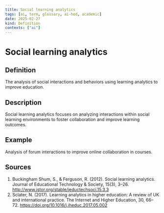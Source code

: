 ```yaml
---
title: Social learning analytics
tags: [ai, term, glossary, ai-hed, academic]
date: 2025-02-27
kind: Definition
contexts: ["ai"]
---
```


# Social learning analytics

## Definition
The analysis of social interactions and behaviors using learning analytics to improve education.

## Description
Social learning analytics focuses on analyzing interactions within social learning environments to foster collaboration and improve learning outcomes.

## Example
Analysis of forum interactions to improve online collaboration in courses.

## Sources
1. Buckingham Shum, S., & Ferguson, R. (2012). Social learning analytics. Journal of Educational Technology & Society, 15(3), 3–26. http://www.jstor.org/stable/jeductechsoci.15.3.3
2. Sclater, N. (2017). Learning analytics in higher education: A review of UK and international practice. The Internet and Higher Education, 30, 66–72. https://doi.org/10.1016/j.iheduc.2017.05.002 
